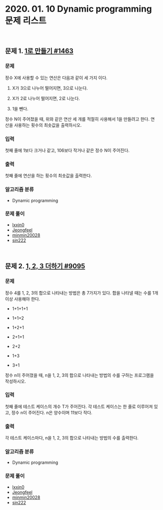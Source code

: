 # 2020. 01. 10 Dynamic programming 문제 리스트

<br>

## 문제 1. [1로 만들기 #1463](https://www.acmicpc.net/problem/1463)

### 문제

정수 X에 사용할 수 있는 연산은 다음과 같이 세 가지 이다.

1. X가 3으로 나누어 떨어지면, 3으로 나눈다.

2. X가 2로 나누어 떨어지면, 2로 나눈다.

3. 1을 뺀다.

정수 N이 주어졌을 때, 위와 같은 연산 세 개를 적절히 사용해서 1을 만들려고 한다. 연산을 사용하는 횟수의 최솟값을 출력하시오.

### 입력

첫째 줄에 1보다 크거나 같고, 106보다 작거나 같은 정수 N이 주어진다.

### 출력

첫째 줄에 연산을 하는 횟수의 최솟값을 출력한다.

### 알고리즘 분류

- Dynamic programming

### 문제 풀이

- [lxxjn0](./prob_1463/lxxjn0_prob_1463.cpp)
- [Jeongfeel](#)
- [minmin20028](#)
- [sin222](#)

<br>

## 문제 2. [1, 2, 3 더하기 #9095](https://www.acmicpc.net/problem/9095)

### 문제

정수 4를 1, 2, 3의 합으로 나타내는 방법은 총 7가지가 있다. 합을 나타낼 때는 수를 1개 이상 사용해야 한다.

- 1+1+1+1

- 1+1+2

- 1+2+1

- 2+1+1

- 2+2

- 1+3

- 3+1

정수 n이 주어졌을 때, n을 1, 2, 3의 합으로 나타내는 방법의 수를 구하는 프로그램을 작성하시오.

### 입력

첫째 줄에 테스트 케이스의 개수 T가 주어진다. 각 테스트 케이스는 한 줄로 이루어져 있고, 정수 n이 주어진다. n은 양수이며 11보다 작다.

### 출력

각 테스트 케이스마다, n을 1, 2, 3의 합으로 나타내는 방법의 수를 출력한다.

### 알고리즘 분류

- Dynamic programming

### 문제 풀이

- [lxxjn0](./prob_9095/lxxjn0_prob_9095.cpp)
- [Jeongfeel](#)
- [minmin20028](#)
- [sin222](#)
